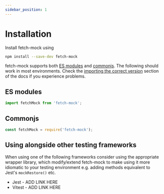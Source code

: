 ```yaml
---
sidebar_position: 1
---
```


# Installation

Install fetch-mock using

```bash
npm install --save-dev fetch-mock
```

fetch-mock supports both [ES modules](https://developer.mozilla.org/en-US/docs/Web/JavaScript/Guide/Modules) and [commonjs](https://requirejs.org/docs/commonjs.html). The following should work in most environments. Check the [importing the correct version](#usageimporting) section of the docs if you experience problems.

## ES modules

```js
import fetchMock from 'fetch-mock';
```

## Commonjs

```js
const fetchMock = require('fetch-mock');
```

## Using alongside other testing frameworks

When using one of the following frameworks consider using the appropriate wrapper library, which modify/extend fetch-mock to make using it more idiomatic to your testing environment e.g. adding methods equivalent to Jest's `mockRestore()` etc.

- Jest - ADD LINK HERE
- Vitest - ADD LINK HERE
